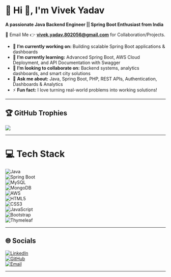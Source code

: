 # 💫 Hi 👋, I'm Vivek Yadav  
**A passionate Java Backend Engineer || Spring Boot Enthusiast from India**  

📧 Email Me 👉 **vivek.yadav.802056@gmail.com** for Collaboration/Projects.  

- 🔭 **I’m currently working on:** Building scalable Spring Boot applications & dashboards  
- 🌱 **I’m currently learning:** Advanced Spring Boot, AWS Cloud Deployment, and API Documentation with Swagger  
- 👯 **I’m looking to collaborate on:** Backend systems, analytics dashboards, and smart city solutions  
- 💬 **Ask me about:** Java, Spring Boot, PHP, REST APIs, Authentication, Dashboards & Analytics  
- ⚡ **Fun fact:** I love turning real-world problems into working solutions!  

---

## 🏆 GitHub Trophies
![](https://github-profile-trophy.vercel.app/?username=Vivek0375&theme=radical&no-frame=false&no-bg=false&margin-w=4)

---

# 💻 Tech Stack
![Java](https://img.shields.io/badge/Java-%23ED8B00.svg?style=for-the-badge&logo=openjdk&logoColor=white)  
![Spring Boot](https://img.shields.io/badge/Spring%20Boot-%236DB33F.svg?style=for-the-badge&logo=springboot&logoColor=white)  
![MySQL](https://img.shields.io/badge/MySQL-%2300f.svg?style=for-the-badge&logo=mysql&logoColor=white)  
![MongoDB](https://img.shields.io/badge/MongoDB-%234ea94b.svg?style=for-the-badge&logo=mongodb&logoColor=white)  
![AWS](https://img.shields.io/badge/AWS-%23FF9900.svg?style=for-the-badge&logo=amazon-aws&logoColor=white)  
![HTML5](https://img.shields.io/badge/html5-%23E34F26.svg?style=for-the-badge&logo=html5&logoColor=white)  
![CSS3](https://img.shields.io/badge/css3-%231572B6.svg?style=for-the-badge&logo=css3&logoColor=white)  
![JavaScript](https://img.shields.io/badge/javascript-%23323330.svg?style=for-the-badge&logo=javascript&logoColor=%23F7DF1E)  
![Bootstrap](https://img.shields.io/badge/bootstrap-%23563D7C.svg?style=for-the-badge&logo=bootstrap&logoColor=white)  
![Thymeleaf](https://img.shields.io/badge/Thymeleaf-005F0F?style=for-the-badge&logo=thymeleaf&logoColor=white)  

---
<!-- 
# 📊 GitHub Stats

![](https://github-readme-stats.vercel.app/api?username=Vivek0375&theme=tokyonight&hide_border=false&include_all_commits=true&count_private=true)  
![](https://github-readme-streak-stats.herokuapp.com/?user=Vivek0375&theme=tokyonight&hide_border=false)  
![](https://github-readme-stats.vercel.app/api/top-langs/?username=Vivek0375&theme=tokyonight&hide_border=false&layout=compact)  
-->

## 🌐 Socials
[![LinkedIn](https://img.shields.io/badge/LinkedIn-%230077B5.svg?logo=linkedin&logoColor=white)](https://www.linkedin.com/in/vivekyadav375/)  
[![GitHub](https://img.shields.io/badge/GitHub-%23121011.svg?logo=github&logoColor=white)](https://github.com/Vivek0375)  
[![Email](https://img.shields.io/badge/Email-%23EA4335.svg?logo=gmail&logoColor=white)](mailto:vivekyadav2022@vitbhopal.ac.in)  

---



<!-- Proudly customized by Vivek Yadav -->

